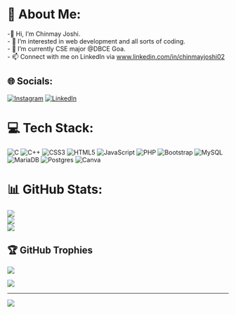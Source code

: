 # 💫 About Me:
-👋 Hi, I’m Chinmay Joshi.<br>- 👀 I’m interested in web development and all sorts of coding.<br>- 🌱 I’m currently CSE major @DBCE Goa.<br>- 📫 Connect with me on LinkedIn via www.linkedin.com/in/chinmayjoshi02<br>


## 🌐 Socials:
[![Instagram](https://img.shields.io/badge/Instagram-%23E4405F.svg?logo=Instagram&logoColor=white)](https://instagram.com/chinmay.j02) [![LinkedIn](https://img.shields.io/badge/LinkedIn-%230077B5.svg?logo=linkedin&logoColor=white)](https://linkedin.com/in/chinmayjoshi02) 

# 💻 Tech Stack:
![C](https://img.shields.io/badge/c-%2300599C.svg?style=flat&logo=c&logoColor=white) ![C++](https://img.shields.io/badge/c++-%2300599C.svg?style=flat&logo=c%2B%2B&logoColor=white) ![CSS3](https://img.shields.io/badge/css3-%231572B6.svg?style=flat&logo=css3&logoColor=white) ![HTML5](https://img.shields.io/badge/html5-%23E34F26.svg?style=flat&logo=html5&logoColor=white) ![JavaScript](https://img.shields.io/badge/javascript-%23323330.svg?style=flat&logo=javascript&logoColor=%23F7DF1E) ![PHP](https://img.shields.io/badge/php-%23777BB4.svg?style=flat&logo=php&logoColor=white) ![Bootstrap](https://img.shields.io/badge/bootstrap-%23563D7C.svg?style=flat&logo=bootstrap&logoColor=white) ![MySQL](https://img.shields.io/badge/mysql-%2300f.svg?style=flat&logo=mysql&logoColor=white) ![MariaDB](https://img.shields.io/badge/MariaDB-003545?style=flat&logo=mariadb&logoColor=white) ![Postgres](https://img.shields.io/badge/postgres-%23316192.svg?style=flat&logo=postgresql&logoColor=white) ![Canva](https://img.shields.io/badge/Canva-%2300C4CC.svg?style=flat&logo=Canva&logoColor=white)
# 📊 GitHub Stats:
![](https://github-readme-stats.vercel.app/api?username=chinmayj02&theme=dark&hide_border=true&include_all_commits=true&count_private=true)<br/>
![](https://github-readme-streak-stats.herokuapp.com/?user=chinmayj02&theme=dark&hide_border=true)<br/>
![](https://github-readme-stats.vercel.app/api/top-langs/?username=chinmayj02&theme=dark&hide_border=true&include_all_commits=true&count_private=true&layout=compact)

## 🏆 GitHub Trophies
![](https://github-profile-trophy.vercel.app/?username=chinmayj02&theme=tokyonight&no-frame=true&no-bg=true&margin-w=4)


![](https://quotes-github-readme.vercel.app/api?type=vetical&theme=tokyonight)

---
[![](https://visitcount.itsvg.in/api?id=chinmayj02&icon=2&color=12)](https://visitcount.itsvg.in)

<!-- Proudly created with GPRM ( https://gprm.itsvg.in ) -->
